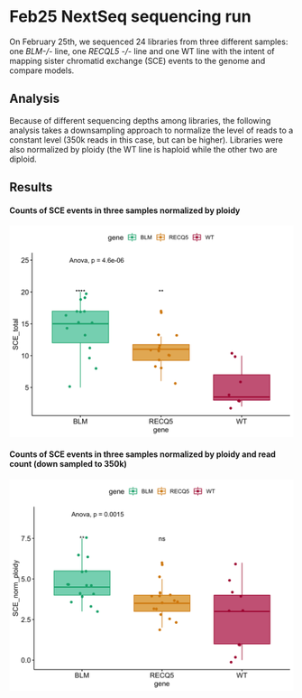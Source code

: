 # Feb25 NextSeq sequencing run
On February 25th, we sequenced 24 libraries from three different samples: one *BLM-/-* line, one *RECQL5 -/-* line and one WT line with the intent of mapping sister chromatid exchange (SCE) events to the genome and compare models.

## Analysis 
Because of different sequencing depths among libraries, the following analysis takes a downsampling approach to normalize the level of reads to a constant level (350k reads in this case, but can be higher). Libraries were also normalized by ploidy (the WT line is haploid while the other two are diploid.

## Results

#### Counts of SCE events in three samples normalized by ploidy
![](https://github.com/zhamadeh/Feb25-NextSeq-Analysis/blob/master/Plots/unfilteredCounts.png)

#### Counts of SCE events in three samples normalized by ploidy and read count (down sampled to 350k)
![](https://github.com/zhamadeh/Feb25-NextSeq-Analysis/blob/master/Plots/downSamp300k_ploidyNorm.png)


